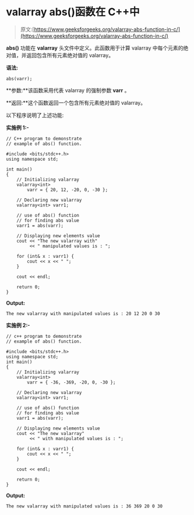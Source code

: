 # valarray abs()函数在 C++中

> 原文:[https://www.geeksforgeeks.org/valarray-abs-function-in-c/](https://www.geeksforgeeks.org/valarray-abs-function-in-c/)

**abs()** 功能在 **valarray** 头文件中定义。此函数用于计算 valarray 中每个元素的绝对值，并返回包含所有元素绝对值的 valarray。

**语法:**

```
abs(varr);
```

**参数:**该函数采用代表 valarray 的强制参数 **varr** 。

**返回:**这个函数返回一个包含所有元素绝对值的 valarray。

以下程序说明了上述功能:

**实施例 1:-**

```
// C++ program to demonstrate
// example of abs() function.

#include <bits/stdc++.h>
using namespace std;

int main()
{
    // Initializing valarray
    valarray<int>
        varr = { 20, 12, -20, 0, -30 };

    // Declaring new valarray
    valarray<int> varr1;

    // use of abs() function
    // for finding abs value
    varr1 = abs(varr);

    // Displaying new elements value
    cout << "The new valarray with"
         << " manipulated values is : ";

    for (int& x : varr1) {
        cout << x << " ";
    }

    cout << endl;

    return 0;
}
```

**Output:**

```
The new valarray with manipulated values is : 20 12 20 0 30

```

**实施例 2:-**

```
// c++ program to demonstrate
// example of abs() function.

#include <bits/stdc++.h>
using namespace std;
int main()
{
    // Initializing valarray
    valarray<int>
        varr = { -36, -369, -20, 0, -30 };

    // Declaring new valarray
    valarray<int> varr1;

    // use of abs() function
    // for finding abs value
    varr1 = abs(varr);

    // Displaying new elements value
    cout << "The new valarray"
         << " with manipulated values is : ";

    for (int& x : varr1) {
        cout << x << " ";
    }

    cout << endl;

    return 0;
}
```

**Output:**

```
The new valarray with manipulated values is : 36 369 20 0 30

```